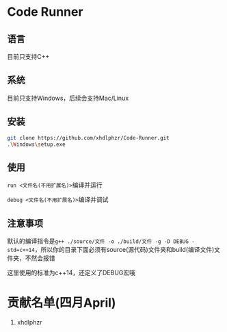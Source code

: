 # Code Runner

## 语言

目前只支持C++

## 系统

目前只支持Windows，后续会支持Mac/Linux

## 安装

```bash
git clone https://github.com/xhdlphzr/Code-Runner.git
.\Windows\setup.exe
```

## 使用

`run <文件名(不用扩展名)>`编译并运行

`debug <文件名(不用扩展名)>`编译并调试

## 注意事项

默认的编译指令是`g++ ./source/文件 -o ./build/文件 -g -D DEBUG -std=c++14`，所以你的目录下面必须有source(源代码)文件夹和build(编译文件)文件夹，不然会报错

这里使用的标准为c++14，还定义了DEBUG宏哦

# 贡献名单(四月April)

1. xhdlphzr
